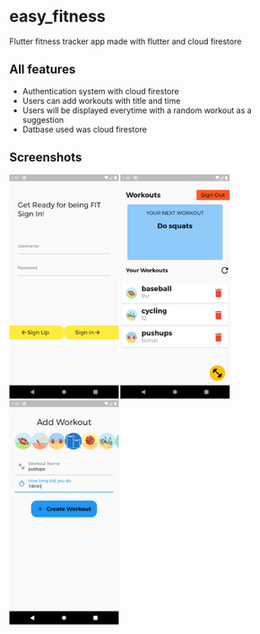 # easy_fitness

Flutter fitness tracker app made with flutter and cloud firestore

## All features

* Authentication system with cloud firestore
* Users can add workouts with title and time
* Users will be displayed everytime with a random workout as a suggestion
* Datbase used was cloud firestore

## Screenshots
<img src="screenshots/Screenshot_1594561284.png" height=400em> <img src="screenshots/Screenshot_1594561471.png" height=400em> 
<img src="screenshots/Screenshot_1594561435.png" height=400em> 
